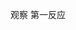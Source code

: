 观察 第一反应

<!-- ##{"style":"<style>#postBody{font-size:20px}</style>"}## -->
<!-- ##{"timestamp":1490764800}## -->